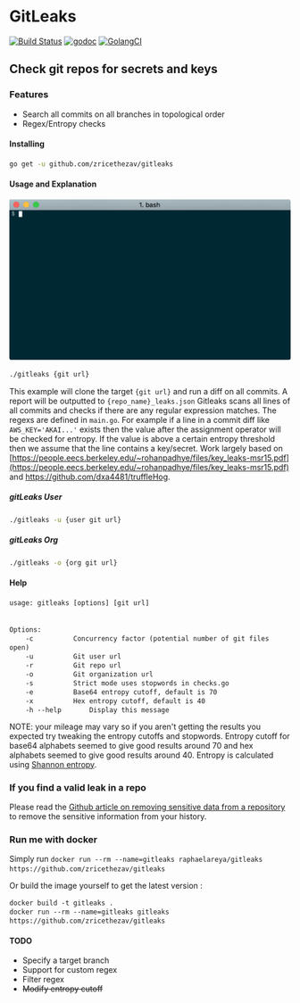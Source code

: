 # GitLeaks


[![Build Status](https://travis-ci.org/zricethezav/gitleaks.svg?branch=master)](https://travis-ci.org/zricethezav/gitleaks)
[![godoc](https://godoc.org/github.com/zricethezav/gitleaks?status.svg)](http://godoc.org/github.com/zricethezav/gitleaks)
[![GolangCI](https://golangci.com/badges/github.com/zricethezav/gitleaks.svg)](https://golangci.com)

## Check git repos for secrets and keys

### Features

* Search all commits on all branches in topological order
* Regex/Entropy checks

#### Installing

```bash
go get -u github.com/zricethezav/gitleaks
```

#### Usage and Explanation

![Alt Text](https://github.com/zricethezav/gifs/blob/master/gitleaks.gif)

```bash
./gitleaks {git url}
```

This example will clone the target `{git url}` and run a diff on all commits. A report will be outputted to `{repo_name}_leaks.json`
Gitleaks scans all lines of all commits and checks if there are any regular expression matches. The regexs are defined in `main.go`. For example if a line in a commit diff like `AWS_KEY='AKAI...'` exists then the value after the assignment operator will be checked for entropy. If the value is above a certain entropy threshold then we assume that the line contains a key/secret. Work largely based on  [https://people.eecs.berkeley.edu/~rohanpadhye/files/key_leaks-msr15.pdf](https://people.eecs.berkeley.edu/~rohanpadhye/files/key_leaks-msr15.pdf) and https://github.com/dxa4481/truffleHog.

##### gitLeaks User
```bash
./gitleaks -u {user git url}
```
##### gitLeaks Org
```bash
./gitleaks -o {org git url}
```

#### Help
```
usage: gitleaks [options] [git url]


Options:
	-c 			Concurrency factor (potential number of git files open)
	-u 		 	Git user url
	-r 			Git repo url
	-o 			Git organization url
	-s 			Strict mode uses stopwords in checks.go
	-e 			Base64 entropy cutoff, default is 70
	-x 			Hex entropy cutoff, default is 40
	-h --help 		Display this message
```
NOTE: your mileage may vary so if you aren't getting the results you expected try tweaking the entropy cutoffs and stopwords. Entropy cutoff for base64 alphabets seemed to give good results around 70 and hex alphabets seemed to give good results around 40. Entropy is calculated using [Shannon entropy](http://www.bearcave.com/misl/misl_tech/wavelets/compression/shannon.html).


### If you find a valid leak in a repo
Please read the [Github article on removing sensitive data from a repository](https://help.github.com/articles/removing-sensitive-data-from-a-repository/) to remove the sensitive information from your history.

### Run me with docker

Simply run `docker run --rm --name=gitleaks raphaelareya/gitleaks https://github.com/zricethezav/gitleaks`

Or build the image yourself to get the latest version :

```
docker build -t gitleaks .
docker run --rm --name=gitleaks gitleaks https://github.com/zricethezav/gitleaks
```

#### TODO

* Specify a target branch
* Support for custom regex
* Filter regex
* ~~Modify entropy cutoff~~
